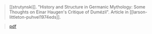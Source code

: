 > [[strutynski]]. "History and Structure in Germanic Mythology: Some Thoughts on Einar Haugen's Critique of Dumézil". Article in [[larson-littleton-puhvel1974eds]].

> [pdf](a/strutynski1974.pdf)